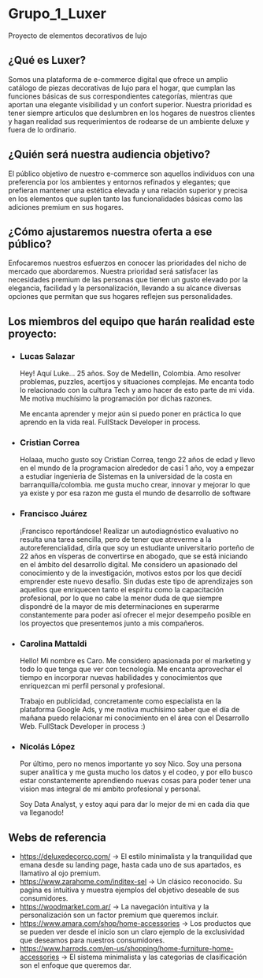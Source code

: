 # Grupo_1_Luxer
Proyecto de elementos decorativos de lujo

## ¿Qué es Luxer? 
Somos una plataforma de e-commerce digital que ofrece un amplio catálogo de piezas decorativas de lujo para el hogar, que cumplan las funciones básicas de sus correspondientes categorías, mientras que aportan una elegante visibilidad y un confort superior.
Nuestra prioridad es tener siempre articulos que deslumbren en los hogares de nuestros clientes y hagan realidad sus requerimientos de rodearse de un ambiente deluxe y fuera de lo ordinario.

## ¿Quién será nuestra audiencia objetivo?
El público objetivo de nuestro e-commerce son aquellos individuos con una preferencia por los ambientes y entornos refinados y elegantes; que prefieran mantener una estética elevada y una relación superior y precisa en los elementos que suplen tanto las funcionalidades básicas como las adiciones premium en sus hogares.

## ¿Cómo ajustaremos nuestra oferta a ese público?
Enfocaremos nuestros esfuerzos en conocer las prioridades del nicho de mercado que abordaremos. Nuestra prioridad será satisfacer las necesidades premium de las personas que tienen un gusto elevado por la elegancia, facilidad y la personalización, llevando a su alcance diversas opciones que permitan que sus hogares reflejen sus personalidades.

## Los miembros del equipo que harán realidad este proyecto:
- ### Lucas Salazar
  Hey! Aquí Luke...  25 años. Soy de Medellin, Colombia.  Amo resolver problemas, puzzles, acertijos y situaciones complejas. Me encanta todo lo relacionado con la cultura Tech y amo hacer de esto parte de mi vida. Me motiva muchísimo la programación por dichas razones.
  
  Me encanta aprender y mejor aún si puedo poner en práctica lo que aprendo en la vida real. FullStack Developer in process.

- ### Cristian Correa
  Holaaa, mucho gusto soy Cristian Correa, tengo 22 años de edad y llevo en el mundo de la programacion alrededor de casi 1 año, voy a empezar a estudiar ingenieria de Sistemas  en la universidad de la costa en barranquilla/colombia. me gusta mucho crear, innovar y mejorar lo que ya existe y por esa razon me gusta el mundo de desarrollo de software
- ### Francisco Juárez
   ¡Francisco reportándose! Realizar un autodiagnóstico evaluativo no resulta una tarea sencilla, pero de tener que atreverme a la autoreferencialidad, diría que soy un estudiante universitario porteño de 22 años en vísperas de convertirse en abogado, que se está iniciando en el ámbito del desarrollo digital. Me considero un apasionado del conocimiento y de la investigación, motivos estos por los que decidí emprender este nuevo desafío. Sin dudas este tipo de aprendizajes son aquellos que enriquecen tanto el espíritu como la capacitación profesional, por lo que no cabe la menor duda de que siempre dispondré de la mayor de mis determinaciones en superarme constantemente para poder así ofrecer el mejor desempeño posible en los proyectos que presentemos junto a mis compañeros.
  
- ### Carolina Mattaldi
  Hello! Mi nombre es Caro. Me considero apasionada por el marketing y todo lo que tenga que ver con tecnología. Me encanta aprovechar el tiempo en incorporar nuevas habilidades y conocimientos que enriquezcan mi perfil personal y profesional. 
  
  Trabajo en publicidad, concretamente como especialista en la plataforma Google Ads, y me motiva muchísimo saber que el día de mañana puedo relacionar mi conocimiento en el área con el Desarrollo Web. FullStack Developer in process :)
  
- ### Nicolás López
   Por último, pero no menos importante yo soy Nico. Soy una persona super analitica y me gusta mucho los datos y el codeo, y por ello busco estar constantemente aprendiendo nuevas cosas para poder tener una vision mas integral de mi ambito profesional y personal.

   Soy Data Analyst, y estoy aqui para dar lo mejor de mi en cada dia que va lleganodo!
   
## Webs de referencia
- https://deluxedecorco.com/  -> El estilo minimalista y la tranquilidad que emana desde su landing page, hasta cada uno de sus apartados, es llamativo al ojo premium.
- https://www.zarahome.com/inditex-sel  -> Un clásico reconocido. Su pagina es intuitiva y muestra ejemplos del objetivo deseable de sus consumidores.
- https://woodmarket.com.ar/  -> La navegación intuitiva y la personalización son un factor premium que queremos incluir.
- https://www.amara.com/shop/home-accessories -> Los productos que se pueden ver desde el inicio son un claro ejemplo de la exclusividad que deseamos para nuestros consumidores.
- https://www.harrods.com/en-us/shopping/home-furniture-home-accessories  -> El sistema minimalista y las categorias de clasificación son el enfoque que queremos dar.
